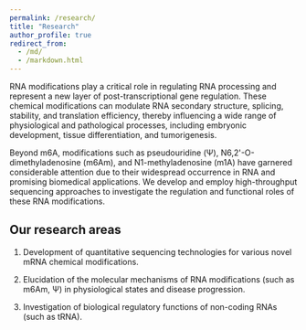 ```yaml
---
permalink: /research/
title: "Research"
author_profile: true
redirect_from: 
  - /md/
  - /markdown.html
---
```


RNA modifications play a critical role in regulating RNA processing and represent a new layer of post-transcriptional gene regulation. These chemical modifications can modulate RNA secondary structure, splicing, stability, and translation efficiency, thereby influencing a wide range of physiological and pathological processes, including embryonic development, tissue differentiation, and tumorigenesis.

Beyond m6A, modifications such as pseudouridine (Ψ), N6,2'-O-dimethyladenosine (m6Am), and N1-methyladenosine (m1A) have garnered considerable attention due to their widespread occurrence in RNA and promising biomedical applications. We develop and employ high-throughput sequencing approaches to investigate the regulation and functional roles of these RNA modifications.


## Our research areas
1. Development of quantitative sequencing technologies for various novel mRNA chemical modifications.

2. Elucidation of the molecular mechanisms of RNA modifications (such as m6Am, Ψ) in physiological states and disease progression.

3. Investigation of biological regulatory functions of non-coding RNAs (such as tRNA).

